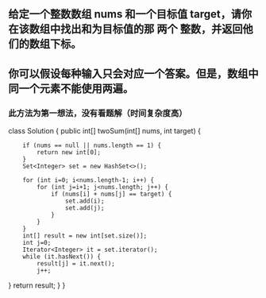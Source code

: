 ## 给定一个整数数组 nums 和一个目标值 target，请你在该数组中找出和为目标值的那 两个 整数，并返回他们的数组下标。
   
## 你可以假设每种输入只会对应一个答案。但是，数组中同一个元素不能使用两遍。


### 此方法为第一想法，没有看题解（时间复杂度高）

class Solution {
    public int[] twoSum(int[] nums, int target) {

        if (nums == null || nums.length == 1) {
            return new int[0];
        }
        Set<Integer> set = new HashSet<>();

        for (int i=0; i<nums.length-1; i++) {
            for (int j=i+1; j<nums.length; j++) {
                if (nums[i] + nums[j] == target) {
                    set.add(i);
                    set.add(j);
                }
            }
        }
        int[] result = new int[set.size()];
        int j=0;
        Iterator<Integer> it = set.iterator();  
        while (it.hasNext()) {  
            result[j] = it.next();
            j++;
}
        return result;
    }
}

   